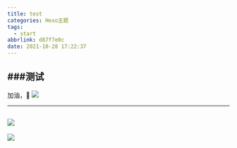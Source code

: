```yaml
---
title: test
categories: Hexo主题
tags:
  - start
abbrlink: d87f7e0c
date: 2021-10-28 17:22:37
---
```

###测试
---
加油，💪
![](https://cdn.jsdelivr.net/gh/gqgong/MyBlog/Images/202110231631280.png)
<!--more-->
------
![](https://cdn.jsdelivr.net/gh/gqgong/MyBlog/Images/202110231128783.jpg)
-----
![](https://cdn.jsdelivr.net/gh/gqgong/MyBlog/Images/202110231631280.png)
